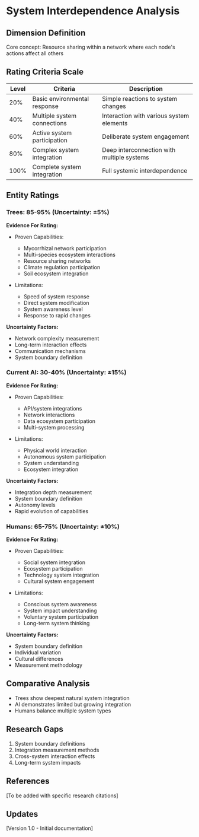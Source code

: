 # System Interdependence Analysis

## Dimension Definition
Core concept: Resource sharing within a network where each node's actions affect all others

## Rating Criteria Scale

| Level | Criteria | Description |
|-------|----------|-------------|
| 20% | Basic environmental response | Simple reactions to system changes |
| 40% | Multiple system connections | Interaction with various system elements |
| 60% | Active system participation | Deliberate system engagement |
| 80% | Complex system integration | Deep interconnection with multiple systems |
| 100% | Complete system integration | Full systemic interdependence |

## Entity Ratings

### Trees: 85-95% (Uncertainty: ±5%)

**Evidence For Rating:**
- Proven Capabilities:
  * Mycorrhizal network participation
  * Multi-species ecosystem interactions
  * Resource sharing networks
  * Climate regulation participation
  * Soil ecosystem integration
  
- Limitations:
  * Speed of system response
  * Direct system modification
  * System awareness level
  * Response to rapid changes

**Uncertainty Factors:**
- Network complexity measurement
- Long-term interaction effects
- Communication mechanisms
- System boundary definition

### Current AI: 30-40% (Uncertainty: ±15%)

**Evidence For Rating:**
- Proven Capabilities:
  * API/system integrations
  * Network interactions
  * Data ecosystem participation
  * Multi-system processing
  
- Limitations:
  * Physical world interaction
  * Autonomous system participation
  * System understanding
  * Ecosystem integration
  
**Uncertainty Factors:**
- Integration depth measurement
- System boundary definition
- Autonomy levels
- Rapid evolution of capabilities

### Humans: 65-75% (Uncertainty: ±10%)

**Evidence For Rating:**
- Proven Capabilities:
  * Social system integration
  * Ecosystem participation
  * Technology system integration
  * Cultural system engagement

- Limitations:
  * Conscious system awareness
  * System impact understanding
  * Voluntary system participation
  * Long-term system thinking
  
**Uncertainty Factors:**
- System boundary definition
- Individual variation
- Cultural differences
- Measurement methodology

## Comparative Analysis
- Trees show deepest natural system integration
- AI demonstrates limited but growing integration
- Humans balance multiple system types

## Research Gaps
1. System boundary definitions
2. Integration measurement methods
3. Cross-system interaction effects
4. Long-term system impacts

## References
[To be added with specific research citations]

## Updates
[Version 1.0 - Initial documentation]
